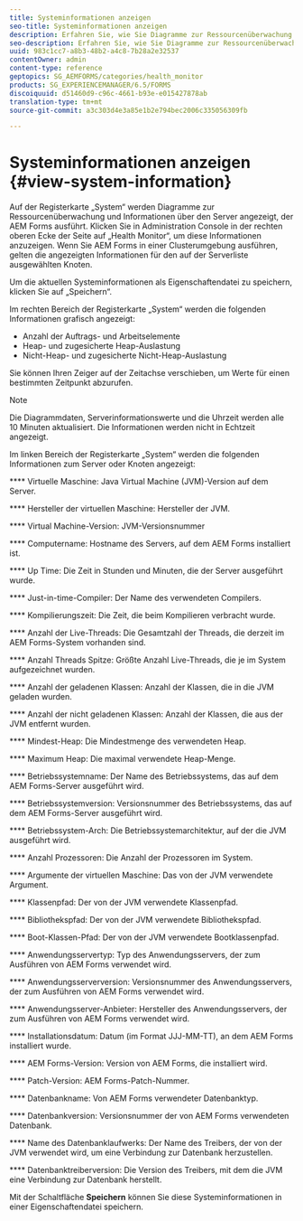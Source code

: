 ```yaml
---
title: Systeminformationen anzeigen
seo-title: Systeminformationen anzeigen
description: Erfahren Sie, wie Sie Diagramme zur Ressourcenüberwachung und Informationen über den Server anzeigen, der AEM Forms ausführt.
seo-description: Erfahren Sie, wie Sie Diagramme zur Ressourcenüberwachung und Informationen über den Server anzeigen, der AEM Forms ausführt.
uuid: 983c1cc7-a8b3-48b2-a4c8-7b28a2e32537
contentOwner: admin
content-type: reference
geptopics: SG_AEMFORMS/categories/health_monitor
products: SG_EXPERIENCEMANAGER/6.5/FORMS
discoiquuid: d51460d9-c96c-4661-b93e-e015427878ab
translation-type: tm+mt
source-git-commit: a3c303d4e3a85e1b2e794bec2006c335056309fb

---
```



# Systeminformationen anzeigen {#view-system-information}

Auf der Registerkarte „System“ werden Diagramme zur Ressourcenüberwachung und Informationen über den Server angezeigt, der AEM Forms ausführt. Klicken Sie in Administration Console in der rechten oberen Ecke der Seite auf „Health Monitor“, um diese Informationen anzuzeigen. Wenn Sie AEM Forms in einer Clusterumgebung ausführen, gelten die angezeigten Informationen für den auf der Serverliste ausgewählten Knoten.

Um die aktuellen Systeminformationen als Eigenschaftendatei zu speichern, klicken Sie auf „Speichern“.

Im rechten Bereich der Registerkarte „System“ werden die folgenden Informationen grafisch angezeigt:

* Anzahl der Auftrags- und Arbeitselemente
* Heap- und zugesicherte Heap-Auslastung
* Nicht-Heap- und zugesicherte Nicht-Heap-Auslastung

Sie können Ihren Zeiger auf der Zeitachse verschieben, um Werte für einen bestimmten Zeitpunkt abzurufen.

>[!NOTE]
>
>Die Diagrammdaten, Serverinformationswerte und die Uhrzeit werden alle 10 Minuten aktualisiert. Die Informationen werden nicht in Echtzeit angezeigt.

Im linken Bereich der Registerkarte „System“ werden die folgenden Informationen zum Server oder Knoten angezeigt:

**** Virtuelle Maschine: Java Virtual Machine (JVM)-Version auf dem Server.

**** Hersteller der virtuellen Maschine: Hersteller der JVM.

**** Virtual Machine-Version: JVM-Versionsnummer

**** Computername: Hostname des Servers, auf dem AEM Forms installiert ist.

**** Up Time: Die Zeit in Stunden und Minuten, die der Server ausgeführt wurde.

**** Just-in-time-Compiler: Der Name des verwendeten Compilers.

**** Kompilierungszeit: Die Zeit, die beim Kompilieren verbracht wurde.

**** Anzahl der Live-Threads: Die Gesamtzahl der Threads, die derzeit im AEM Forms-System vorhanden sind.

**** Anzahl Threads Spitze: Größte Anzahl Live-Threads, die je im System aufgezeichnet wurden.

**** Anzahl der geladenen Klassen: Anzahl der Klassen, die in die JVM geladen wurden.

**** Anzahl der nicht geladenen Klassen: Anzahl der Klassen, die aus der JVM entfernt wurden.

**** Mindest-Heap: Die Mindestmenge des verwendeten Heap.

**** Maximum Heap: Die maximal verwendete Heap-Menge.

**** Betriebssystemname: Der Name des Betriebssystems, das auf dem AEM Forms-Server ausgeführt wird.

**** Betriebssystemversion: Versionsnummer des Betriebssystems, das auf dem AEM Forms-Server ausgeführt wird.

**** Betriebssystem-Arch: Die Betriebssystemarchitektur, auf der die JVM ausgeführt wird.

**** Anzahl Prozessoren: Die Anzahl der Prozessoren im System.

**** Argumente der virtuellen Maschine: Das von der JVM verwendete Argument.

**** Klassenpfad: Der von der JVM verwendete Klassenpfad.

**** Bibliothekspfad: Der von der JVM verwendete Bibliothekspfad.

**** Boot-Klassen-Pfad: Der von der JVM verwendete Bootklassenpfad.

**** Anwendungsservertyp: Typ des Anwendungsservers, der zum Ausführen von AEM Forms verwendet wird.

**** Anwendungsserverversion: Versionsnummer des Anwendungsservers, der zum Ausführen von AEM Forms verwendet wird.

**** Anwendungsserver-Anbieter: Hersteller des Anwendungsservers, der zum Ausführen von AEM Forms verwendet wird.

**** Installationsdatum: Datum (im Format JJJ-MM-TT), an dem AEM Forms installiert wurde.

**** AEM Forms-Version: Version von AEM Forms, die installiert wird.

**** Patch-Version: AEM Forms-Patch-Nummer.

**** Datenbankname: Von AEM Forms verwendeter Datenbanktyp.

**** Datenbankversion: Versionsnummer der von AEM Forms verwendeten Datenbank.

**** Name des Datenbanklaufwerks: Der Name des Treibers, der von der JVM verwendet wird, um eine Verbindung zur Datenbank herzustellen.

**** Datenbanktreiberversion: Die Version des Treibers, mit dem die JVM eine Verbindung zur Datenbank herstellt.

Mit der Schaltfläche **Speichern** können Sie diese Systeminformationen in einer Eigenschaftendatei speichern.
